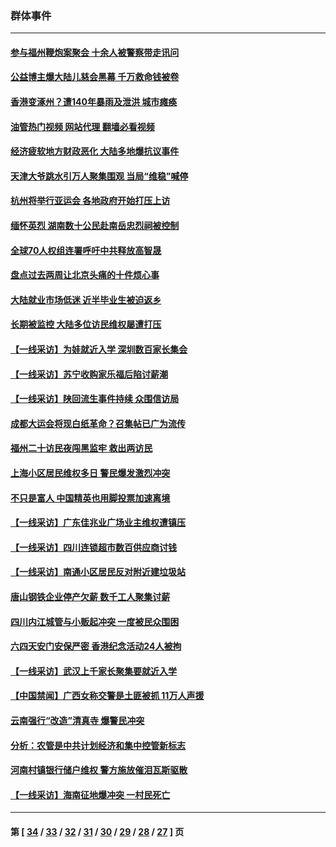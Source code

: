 ### 群体事件
---
#### [参与福州鞭炮案聚会 十余人被警察带走讯问](../../pages/ncid279/n14074316.md?09182045) 
#### [公益博主爆大陆儿慈会黑幕 千万救命钱被卷](../../pages/ncid279/n14072914.md?09182045) 
#### [香港变涿州？遭140年暴雨及泄洪 城市瘫痪](../../pages/ncid279/n14069515.md?09182045) 
#### [油管热门视频 网站代理 翻墙必看视频](http://138.2.39.72:81/youtube.html?epic-marker?09182045)
#### [经济疲软地方财政恶化 大陆多地爆抗议事件](../../pages/ncid279/n14068568.md?09182045) 
#### [天津大爷跳水引万人聚集围观 当局“维稳”喊停](../../pages/ncid279/n14068364.md?09182045) 
#### [杭州将举行亚运会 各地政府开始打压上访](../../pages/ncid279/n14059747.md?09182045) 
#### [缅怀英烈 湖南数十公民赴南岳忠烈祠被控制](../../pages/ncid279/n14055318.md?09182045) 
#### [全球70人权组连署呼吁中共释放高智晟](../../pages/ncid279/n14055054.md?09182045) 
#### [盘点过去两周让北京头痛的十件烦心事](../../pages/ncid279/n14052654.md?09182045) 
#### [大陆就业市场低迷 近半毕业生被迫返乡](../../pages/ncid279/n14050945.md?09182045) 
#### [长期被监控 大陆多位访民维权屡遭打压](../../pages/ncid279/n14049331.md?09182045) 
#### [【一线采访】为娃就近入学 深圳数百家长集会](../../pages/ncid279/n14044246.md?09182045) 
#### [【一线采访】苏宁收购家乐福后陷讨薪潮](../../pages/ncid279/n14042224.md?09182045) 
#### [【一线采访】陕回流生事件持续 众围信访局](../../pages/ncid279/n14040242.md?09182045) 
#### [成都大运会将现白纸革命？召集帖已广为流传](../../pages/ncid279/n14033119.md?09182045) 
#### [福州二十访民夜闯黑监牢 救出两访民](../../pages/ncid279/n14031617.md?09182045) 
#### [上海小区居民维权多日 警民爆发激烈冲突](../../pages/ncid279/n14029221.md?09182045) 
#### [不只是富人 中国精英也用脚投票加速离境](../../pages/ncid279/n14029086.md?09182045) 
#### [【一线采访】广东佳兆业广场业主维权遭镇压](../../pages/ncid279/n14028175.md?09182045) 
#### [【一线采访】四川连锁超市数百供应商讨钱](../../pages/ncid279/n14025102.md?09182045) 
#### [【一线采访】南通小区居民反对附近建垃圾站](../../pages/ncid279/n14021690.md?09182045) 
#### [唐山钢铁企业停产欠薪 数千工人聚集讨薪](../../pages/ncid279/n14017404.md?09182045) 
#### [四川内江城管与小贩起冲突 一度被民众围困](../../pages/ncid279/n14015922.md?09182045) 
#### [六四天安门安保严密 香港纪念活动24人被拘](../../pages/ncid279/n14009800.md?09182045) 
#### [【一线采访】武汉上千家长聚集要就近入学](../../pages/ncid279/n14009497.md?09182045) 
#### [【中国禁闻】广西女称交警是土匪被抓 11万人声援](../../pages/ncid279/n14006869.md?09182045) 
#### [云南强行“改造”清真寺 爆警民冲突](../../pages/ncid279/n14005561.md?09182045) 
#### [分析：农管是中共计划经济和集中控管新标志](../../pages/ncid279/n14000665.md?09182045) 
#### [河南村镇银行储户维权 警方施放催泪瓦斯驱散](../../pages/ncid279/n13998750.md?09182045) 
#### [【一线采访】海南征地爆冲突 一村民死亡](../../pages/ncid279/n13989137.md?09182045) 

---
#### 第 [ [34](./34.md?09182045) / [33](./33.md?09182045) / [32](./32.md?09182045) / [31](./31.md?09182045) / [30](./30.md?09182045) / [29](./29.md?09182045) / [28](./28.md?09182045) / [27](./27.md?09182045) ] 页
